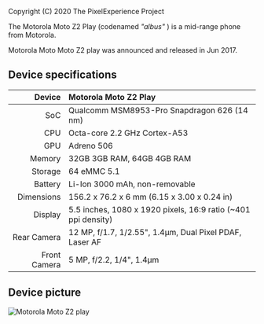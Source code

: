 Copyright (C) 2020 The PixelExperience Project

The Motorola Moto Z2 Play (codenamed _"albus"_ ) is a mid-range phone from Motorola.

Motorola Moto Moto Z2 play was announced and released in Jun 2017.

## Device specifications

| Device       | Motorola Moto Z2 Play
| -----------: | :---------------------------------------------- 
| SoC          | Qualcomm MSM8953-Pro Snapdragon 626 (14 nm)
| CPU          | Octa-core 2.2 GHz Cortex-A53 
| GPU          | Adreno 506
| Memory       | 32GB 3GB RAM, 64GB 4GB RAM
| Storage      | 64 eMMC 5.1
| Battery      | Li-Ion 3000 mAh, non-removable
| Dimensions   | 156.2 x 76.2 x 6 mm (6.15 x 3.00 x 0.24 in)
| Display      | 5.5 inches, 1080 x 1920 pixels, 16:9 ratio (~401 ppi density)
|Rear Camera   | 12 MP, f/1.7, 1/2.55", 1.4µm, Dual Pixel PDAF, Laser AF
|Front Camera  | 5 MP, f/2.2, 1/4", 1.4µm

## Device picture

![Motorola Moto Z2 play](https://brmotorola.vteximg.com.br/arquivos/ids/155607-700-700/1.jpg "Motorola Moto Z2 Play")
